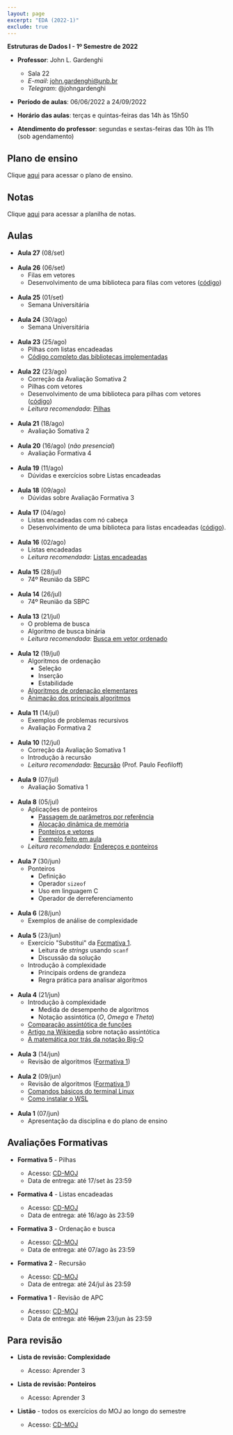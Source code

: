 ```yaml
---
layout: page
excerpt: "EDA (2022-1)"
exclude: true
---
```


**Estruturas de Dados I - 1º Semestre de 2022**

* **Professor**: John L. Gardenghi
  + Sala 22
  + *E-mail*: john.gardenghi@unb.br
  + *Telegram*: @johngardenghi

* **Período de aulas**: 06/06/2022 a 24/09/2022
* **Horário das aulas**: terças e quintas-feiras das 14h às 15h50
* **Atendimento do professor**: segundas e sextas-feiras das 10h às 11h (sob agendamento)

## Plano de ensino

Clique <a href="plano_eda1_22_1.pdf" target="_blank">aqui</a> para acessar o plano de ensino.

## Notas

Clique [aqui](notas.htm) para acessar a planilha de notas.

## Aulas

* **Aula 27** (08/set)
<br><br>
* **Aula 26** (06/set)
  + Filas em vetores
  + Desenvolvimento de uma biblioteca para filas com vetores ([código](filasVetor.zip))
<br><br>
* **Aula 25** (01/set)
  + Semana Universitária
<br><br>
* **Aula 24** (30/ago)
  + Semana Universitária
<br><br>
* **Aula 23** (25/ago)
  + Pilhas com listas encadeadas
  + [Código completo das bibliotecas implementadas](pilhas.zip)
<br><br>
* **Aula 22** (23/ago)
  + Correção da Avaliação Somativa 2
  + Pilhas com vetores
  + Desenvolvimento de uma biblioteca para pilhas com vetores ([código](pilhasVetor.zip))
  + *Leitura recomendada*: <a href="https://www.ime.usp.br/~pf/algoritmos/aulas/pilha.html" target="_blank">Pilhas</a>
<br><br>
* **Aula 21** (18/ago)
  + Avaliação Somativa 2
<br><br>
* **Aula 20** (16/ago) (*não presencial*)
  + Avaliação Formativa 4
<br><br>
* **Aula 19** (11/ago)
  + Dúvidas e exercícios sobre Listas encadeadas
<br><br>
* **Aula 18** (09/ago)
  + Dúvidas sobre Avaliação Formativa 3
<br><br>
* **Aula 17** (04/ago)
  + Listas encadeadas com nó cabeça
  + Desenvolvimento de uma biblioteca para listas encadeadas ([código](listasEncadeadas.zip)).
<br><br>
* **Aula 16** (02/ago)
  + Listas encadeadas
  + *Leitura recomendada*: <a href="https://www.ime.usp.br/~pf/algoritmos/aulas/lista.html" target="_blank">Listas encadeadas</a>
<br><br>
* **Aula 15** (28/jul)
  + 74º Reunião da SBPC
<br><br>
* **Aula 14** (26/jul)
  + 74º Reunião da SBPC
<br><br>
* **Aula 13** (21/jul)
  + O problema de busca
  + Algoritmo de busca binária
  + *Leitura recomendada*: <a href="https://www.ime.usp.br/~pf/algoritmos/aulas/bubi.html" target="_blank">Busca em vetor ordenado</a>
<br><br>
* **Aula 12** (19/jul)
  + Algoritmos de ordenação
    + Seleção
    + Inserção
    + Estabilidade
  + <a href="https://www.ime.usp.br/~pf/algoritmos/aulas/ordena.html" target="_blank">Algoritmos de ordenação elementares</a>
  + <a href="https://visualgo.net/en/sorting" target="_blank">Animação dos principais algoritmos</a>
<br><br>
* **Aula 11** (14/jul)
  + Exemplos de problemas recursivos
  + Avaliação Formativa 2
<br><br>
* **Aula 10** (12/jul)
  + Correção da Avaliação Somativa 1
  + Introdução à recursão
  + *Leitura recomendada*: <a href="https://www.ime.usp.br/~pf/algoritmos/aulas/recu.html" target="_blank">Recursão</a> (Prof. Paulo Feofiloff)
<br><br>
* **Aula 9** (07/jul)
  + Avaliação Somativa 1
<br><br>
* **Aula 8** (05/jul)
  + Aplicações de ponteiros
    + <a href="https://web.microsoftstream.com/video/0b127270-4078-465c-96e9-c0b60b84a2ec" target="_blank">Passagem de parâmetros por referência</a>
    + <a href="https://web.microsoftstream.com/video/d13206d2-ad31-4343-9515-8b7a075314da" target="_blank">Alocação dinâmica de memória</a>
    + <a href="https://web.microsoftstream.com/video/24a54429-1540-4d47-b5b1-f75a035d2f57" target="_blank">Ponteiros e vetores</a>
    + <a href="parametros.c" target="_blank">Exemplo feito em aula</a>
  + *Leitura recomendada*: <a href="https://www.ime.usp.br/~pf/algoritmos/aulas/pont.html" target="_blank">Endereços e ponteiros</a>
<br /><br />
* **Aula 7** (30/jun)
  + Ponteiros
    + Definição
    + Operador `sizeof`
    + Uso em linguagem C
    + Operador de derreferenciamento
<br /><br />
* **Aula 6** (28/jun)
  + Exemplos de análise de complexidade
<br /><br />
* **Aula 5** (23/jun)
  + Exercício "Substitui" da <a href="https://moj.naquadah.com.br/cgi-bin/contest.sh/jl_eda_t01_f1_2022_1" target="_blank">Formativa 1</a>.
    + Leitura de *strings* usando `scanf`
    + Discussão da solução
  + Introdução à complexidade
    + Principais ordens de grandeza
    + Regra prática para analisar algoritmos
<br /><br />
* **Aula 4** (21/jun)
  + Introdução à complexidade
    + Medida de desempenho de algoritmos
    + Notação assintótica (*O*, *Omega* e *Theta*)
  + <a href="https://www.ime.usp.br/~pf/analise_de_algoritmos/aulas/Oh.html" target="_blank">Comparação assintótica de funções</a>
  + <a href="https://en.wikipedia.org/wiki/Big_O_notation" target="_blank">Artigo na Wikipedia</a> sobre notação assintótica
  + <a href="https://towardsdatascience.com/the-math-behind-big-o-and-other-asymptotic-notations-64487889f33f" target="_blank">A matemática por trás da notação Big-O</a>
<br /><br />
* **Aula 3** (14/jun)
  + Revisão de algoritmos (<a href="https://moj.naquadah.com.br/cgi-bin/contest.sh/jl_eda_t01_f1_2022_1" target="_blank">Formativa 1</a>)
<br /><br />
* **Aula 2** (09/jun)
  + Revisão de algoritmos (<a href="https://moj.naquadah.com.br/cgi-bin/contest.sh/jl_eda_t01_f1_2022_1" target="_blank">Formativa 1</a>)
  + <a href="https://linux.ime.usp.br/~lucasmmg/livecd/documentacao/documentos/terminal/Terminal_basico.html" target="_blank">Comandos básicos do terminal Linux</a>
  + <a href="https://docs.microsoft.com/pt-br/windows/wsl/install" target="_blank">Como instalar o WSL</a>
<br /><br />
* **Aula 1** (07/jun)
  + Apresentação da disciplina e do plano de ensino

## Avaliações Formativas

* **Formativa 5** - Pilhas
  + Acesso: <a href="https://moj.naquadah.com.br/cgi-bin/contest.sh/jl_eda_t01_f5_2022_1" target="_blank">CD-MOJ</a>
  + Data de entrega: até 17/set às 23:59

* **Formativa 4** - Listas encadeadas
  + Acesso: <a href="https://moj.naquadah.com.br/cgi-bin/contest.sh/jl_eda_t01_f4_2022_1" target="_blank">CD-MOJ</a>
  + Data de entrega: até 16/ago às 23:59

* **Formativa 3** - Ordenação e busca
  + Acesso: <a href="https://moj.naquadah.com.br/cgi-bin/contest.sh/jl_eda_t01_f3_2022_1" target="_blank">CD-MOJ</a>
  + Data de entrega: até 07/ago às 23:59

* **Formativa 2** - Recursão
  + Acesso: <a href="https://moj.naquadah.com.br/cgi-bin/contest.sh/jl_eda_t01_f2_2022_1" target="_blank">CD-MOJ</a>
  + Data de entrega: até 24/jul às 23:59

* **Formativa 1** - Revisão de APC
  + Acesso: <a href="https://moj.naquadah.com.br/cgi-bin/contest.sh/jl_eda_t01_f1_2022_1" target="_blank">CD-MOJ</a>
  + Data de entrega: até ~~16/jun~~ 23/jun às 23:59

## Para revisão

* **Lista de revisão: Complexidade**
  + Acesso: Aprender 3

* **Lista de revisão: Ponteiros**
  + Acesso: Aprender 3

* **Listão** - todos os exercícios do MOJ ao longo do semestre
  + Acesso: <a href="https://moj.naquadah.com.br/cgi-bin/contest.sh/jl_eda_t01_listao_2022_1" target="_blank">CD-MOJ</a>